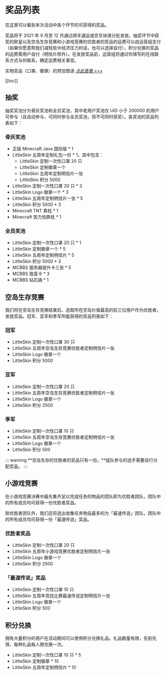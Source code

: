# 奖品列表

在这里可以看到本次活动中各个环节的可获得的奖品。

奖品将于 2021 年 9 月至 12 月通过顺丰速运或京东快递分批发放。抽奖环节中获奖的欧皇以及空岛生存竞赛和小游戏竞赛的优胜者的奖品的运费可以由运营组支付（如果你愿意帮我们减轻些许经济压力的话，也可以选择自付），积分兑换的奖品的运费需用户自付（明信片除外）。在发放奖品前，运营组将通过你填写的在线联系方式与你联系，确定运费相关事宜。

实物奖品（口罩、徽章）的预览图请 [_点此查看 >>>_](https://www.mcbbs.net/forum.php?mod=redirect&goto=findpost&ptid=1246608&pid=23134445)

[[toc]]

## 抽奖

抽奖奖池分为骨灰奖池和全员奖池，其中老用户奖池仅 UID 小于 200000 的用户可参与（且自动参与，可同时参与全员奖池，但不可同时获奖）。各奖池的奖品列表如下：

### 骨灰奖池

- 正版 Minecraft Java 国际版 * 1
- LittleSkin 五周年定制礼包一份 * 1，其中包含：
  - LittleSkin 定制一次性口罩 20 只
  - LittleSkin 定制徽章一个
  - LittleSkin 五周年定制明信片一张
  - LittleSkin 积分 5000
- LittleSkin 定制一次性口罩 20 只 * 3
- LittleSkin Logo 徽章一个 * 3
- LittleSkin 五周年定制明信片一张 * 5
- LittleSkin 积分 5000 * 3
- Minecraft TNT 靠枕 * 1
- Minecraft 苦力怕靠枕 * 1

### 全员奖池

- LittleSkin 定制一次性口罩 20 只 * 1
- LittleSkin 定制徽章一个 * 5
- LittleSkin 五周年定制明信片 * 5
- LittleSkin 积分 5000 * 3
- MCBBS 服务器提升卡三张 * 5
- MCBBS 致富卡 * 3
- MCBBS 钻石镐 * 1

## 空岛生存竞赛

我们将在空岛生存竞赛结束后，选取所在空岛价值最高的前三位用户作为优胜者，发放奖品。冠军、亚军和季军所能获得的奖品列表如下：

### 冠军

- LittleSkin 定制一次性口罩 30 只
- LittleSkin 五周年空岛生存竞赛优胜者定制明信片一张
- LittleSkin Logo 徽章一个
- LittleSkin 积分 5000

### 亚军

- LittleSkin 定制一次性口罩 20 只
- LittleSkin 五周年空岛生存竞赛优胜者定制明信片一张
- LittleSkin Logo 徽章一个
- LittleSkin 积分 2500

### 季军

- LittleSkin 定制一次性口罩 10 只
- LittleSkin 五周年空岛生存竞赛优胜者定制明信片一张
- LittleSkin Logo 徽章一个
- LittleSkin 积分 500

::: warning
**空岛生存的优胜者的奖品只有一份。**组队参与的选手需要自行分配奖品。
:::

## 小游戏竞赛

在小游戏竞赛决赛中最先集齐足以完成任务的物品的团队即为优胜者团队，团队中的所有成员均可获得一份优胜者奖品。

除优胜者团队外，我们还将选出收集任务物品最多的为「最速传说」团队，团队中的所有成员均可获得一份「最速传说」奖品。

### 优胜者奖品

- LittleSkin 定制一次性口罩 20 只
- LittleSkin 五周年小游戏竞赛优胜者定制明信片一张
- LittleSkin Logo 徽章一个
- LittleSkin 积分 2500

### 「最速传说」奖品

- LittleSkin 定制一次性口罩 10 只
- LittleSkin 五周年竞技比赛最速传说定制明信片一张
- LittleSkin Logo 徽章一个
- LittleSkin 积分 500

## 积分兑换

拥有大量积分的用户在活动期间可以使用积分兑换礼品。礼品数量有限，先到先得，每种礼品每人限兑换一次。

- LittleSkin 定制一次性口罩 10 只 * 5
- LittleSkin 定制徽章 * 10
- LittleSkin 五周年定制明信片 * 10